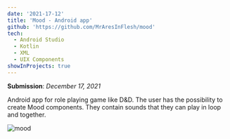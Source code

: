 ```yaml
---
date: '2021-17-12'
title: 'Mood - Android app'
github: 'https://github.com/MrAresInFlesh/mood'
tech:
  - Android Studio
  - Kotlin
  - XML
  - UIX Components
showInProjects: true
---
```


**Submission**: _December 17, 2021_

Android app for role playing game like D&D. The user has the possibility to create Mood components. They contain sounds that they can play in loop and together.

![mood](https://i.imgur.com/yoztJMC.png)
